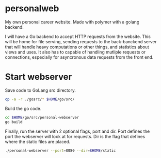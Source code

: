 # personalweb
My own personal career website. Made with polymer with a golang backend.

I will have a Go backend to accept HTTP requests from the website. This will be home for file serving, sending requests to the back-banckend server that will handle heavy computations or other things, and statistics about views and uses. It also has to capable of handling mutliple requests or connections, especially for asyncronous data requests from the front end.

# Start webserver

Save code to GoLang src directory.

```bash
cp -a -r ./gosrc/* $HOME/go/src/
```
Build the go code.

```bash
cd $HOME/go/src/personal-webserver
go build
```

Finally, run the server with 2 optional flags, port and dir. Port defines the port the webserver will look at for requests. Dir is the flag that defines where the static files are placed.

```bash
./personal-webserver --port=8080 --dir=$HOME/static
```


